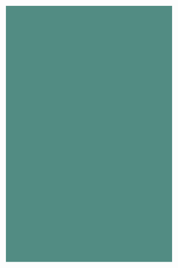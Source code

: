 <html>
    <style>
        .game-container {
            background-color: #528c83;
            margin-top: 30px;
            margin-left: auto;
            margin-right: auto;
            width: 90%;
            height: 700px;
        }
    </style>
    <body>
        <div class="game-container">
    <!-- </body>
</html> -->